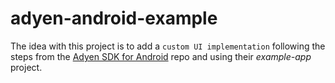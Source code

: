 # adyen-android-example
  
The idea with this project is to add a `custom UI implementation` following the steps from the [Adyen SDK for Android](https://github.com/Adyen/adyen-android) repo and using their _example-app_ project.
